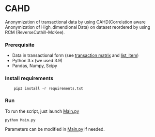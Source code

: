 # CAHD
Anonymization of transactional data by using CAHD(Correlation aware Anonymization of High_dimendional Data) on dataset reordered by using RCM (ReverseCuthill-McKee).

### Prerequisite
- Data in transactional form (see [transaction matrix](https://github.com/SNoble6/CAHD/blob/main/Dataset/BMS1_transaction_matrix.csv) and [list_item](https://github.com/SNoble6/CAHD/blob/main/Dataset/BMS1_list_item.txt))
- Python 3.x (we used 3.9)
- Pandas, Numpy, Scipy

### Install requirements 
```
    pip3 install -r requirements.txt
```

### Run
To run the script, just launch [Main.py](https://github.com/SNoble6/CAHD/blob/main/main.py)
```
python Main.py
```
Parameters can be modified in [Main.py](https://github.com/SNoble6/CAHD/blob/main/main.py) if needed.
